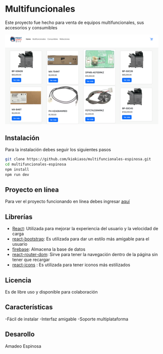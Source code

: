 # Multifuncionales

Este proyecto fue  hecho para venta de equipos multifuncionales, sus accesorios y consumibles

![captura](/public/principal.png)

## Instalación
Para la instalación debes seguir los siguientes pasos

```bash
git clone https://github.com/kiokiaso/multifuncionales-espinosa.git
cd multifuncionales-espinosa
npm install
npm run dev
```
## Proyecto en línea
Para ver el proyecto funcionando en línea debes ingresar [aquí](https://multifuncionales-espinosa.vercel.app/)

## Librerías
- [React](https://es.react.dev/): Utilizada para mejorar la experiencia del usuario y la velocidad de carga
- [react-bootstrap](https://react-bootstrap.netlify.app/): Es utilizada para dar un estilo más amigable para el usuario
- [firebase](https://firebase.google.com/): Almacena la base de datos
- [react-router-dom](https://www.npmjs.com/package/react-router-dom): Sirve para tener la navegación dentro de la página sin tener que recargar
- [react-icons]() : Es utilizada para tener iconos más estilizados

## Licencia
Es de libre uso y disponible para colaboración

## Características
-Fácil de instalar
-Interfaz amigable
-Soporte multiplataforma

## Desarollo
Amadeo Espinosa

